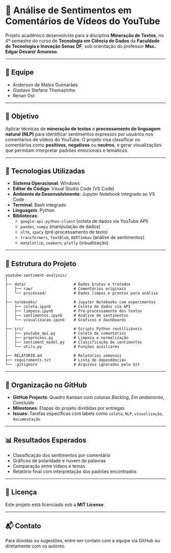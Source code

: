 # 🎥 Análise de Sentimentos em Comentários de Vídeos do YouTube

Projeto acadêmico desenvolvido para a disciplina **Mineração de Textos**, no 4º semestre do curso de **Tecnologia em Ciência de Dados** da **Faculdade de Tecnologia e Inovação Senac DF**, sob orientação do professor **Msc. Edgar Devanir Amoroso**.

---

## 👥 Equipe
- Anderson de Matos Guimarães  
- Gustavo Stefano Thomazinho  
- Renan Ost  

---

## 🎯 Objetivo

Aplicar técnicas de **mineração de textos** e **processamento de linguagem natural (NLP)** para identificar sentimentos expressos por usuários nos comentários de vídeos do YouTube. O projeto visa classificar os comentários como **positivos**, **negativos** ou **neutros**, e gerar visualizações que permitam interpretar padrões emocionais e temáticos.

---

## 🧪 Tecnologias Utilizadas

- **Sistema Operacional**: Windows  
- **Editor de Código**: Visual Studio Code (VS Code)  
- **Ambiente de Desenvolvimento**: Jupyter Notebook integrado ao VS Code  
- **Terminal**: Bash integrado  
- **Linguagem**: Python  
- **Bibliotecas**:
  - `google-api-python-client` (coleta de dados via YouTube API)
  - `pandas`, `numpy` (manipulação de dados)
  - `nltk`, `spaCy` (pré-processamento de texto)
  - `transformers`, `TextBlob`, `BERTimbau` (análise de sentimentos)
  - `matplotlib`, `seaborn`, `plotly` (visualização)

---

## 📁 Estrutura do Projeto

```
youtube-sentiment-analysis/
│
├── data/                     # Dados brutos e tratados
│   ├── raw/                  # Comentários originais
│   └── processed/            # Dados limpos e prontos para análise
│
├── notebooks/                # Jupyter Notebooks com experimentos
│   ├── coleta.ipynb          # Coleta de dados via API
│   ├── limpeza.ipynb         # Pré-processamento dos textos
│   ├── sentimentos.ipynb     # Análise de sentimentos
│   └── visualizacao.ipynb    # Gráficos e dashboards
│
├── src/                      # Scripts Python reutilizáveis
│   ├── youtube_api.py        # Coleta de comentários
│   ├── preprocess.py         # Limpeza e normalização
│   ├── sentiment_model.py    # Classificação de sentimentos
│   └── utils.py              # Funções auxiliares
│
├── RELATORIO.md              # Relatórios semanais
├── requirements.txt          # Lista de dependências
└── .gitignore                # Arquivos ignorados pelo Git
```

---

## 📌 Organização no GitHub

- **GitHub Projects**: Quadro Kanban com colunas *Backlog*, *Em andamento*, *Concluído*
- **Milestones**: Etapas do projeto divididas por entregas
- **Issues**: Tarefas específicas com labels como `coleta`, `NLP`, `visualização`, `documentação`

---

## 📊 Resultados Esperados

- Classificação dos sentimentos por comentário
- Gráficos de polaridade e nuvem de palavras
- Comparação entre vídeos e temas
- Relatório final com interpretação dos padrões encontrados

---

## 📄 Licença

Este projeto está licenciado sob a **MIT License**.

---

## 📬 Contato

Para dúvidas ou sugestões, entre em contato com a equipe via GitHub ou diretamente com os autores.
